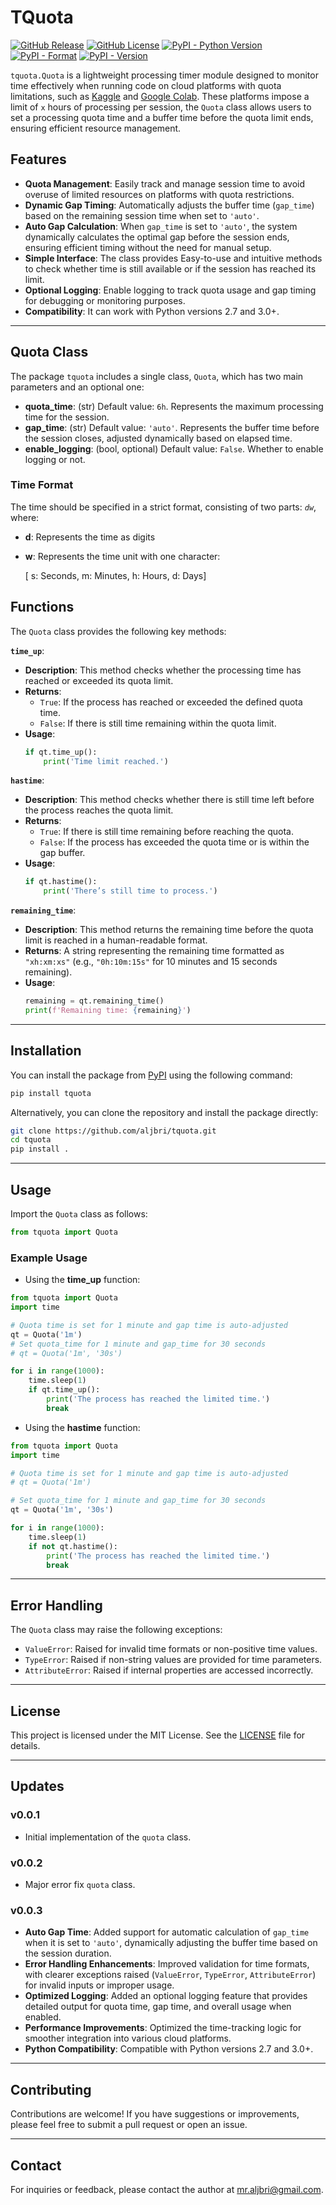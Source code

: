 # TQuota

[![GitHub Release](https://img.shields.io/github/v/release/aljbri/tquota)](https://github.com/aljbri/tquota/releases/latest)
[![GitHub License](https://img.shields.io/github/license/aljbri/tquota)](https://github.com/aljbri/tquota/blob/master/LICENSE)
[![PyPI - Python Version](https://img.shields.io/pypi/pyversions/tquota)](https://pypi.org/project/tquota)
[![PyPI - Format](https://img.shields.io/pypi/format/tquota)](https://pypi.org/project/tquota)
[![PyPI - Version](https://img.shields.io/pypi/v/tquota)](https://pypi.org/project/tquota)
<!--
[![wheel](https://img.shields.io/pypi/wheel/tquota)](https://pypi.org/project/tquota)
[![PyPI - Downloads](https://img.shields.io/pypi/dm/tquota)]()
-->

`tquota.Quota` is a lightweight processing timer module designed to monitor time effectively when running code on cloud platforms with quota limitations, such as [Kaggle](https://www.kaggle.com/) and [Google Colab](https://colab.research.google.com/). These platforms impose a limit of `x` hours of processing per session, the `Quota` class allows users to set a processing quota time and a buffer time before the quota limit ends, ensuring efficient resource management.

## Features

- **Quota Management**: Easily track and manage session time to avoid overuse of limited resources on platforms with quota restrictions.
- **Dynamic Gap Timing**: Automatically adjusts the buffer time (`gap_time`) based on the remaining session time when set to `'auto'`.
- **Auto Gap Calculation**: When `gap_time` is set to `'auto'`, the system dynamically calculates the optimal gap before the session ends, ensuring efficient timing without the need for manual setup.
- **Simple Interface**: The class provides Easy-to-use and intuitive methods to check whether time is still available or if the session has reached its limit.
- **Optional Logging**: Enable logging to track quota usage and gap timing for debugging or monitoring purposes.
- **Compatibility**: It can work with Python versions 2.7 and 3.0+.

---
## Quota Class

The package `tquota` includes a single class, `Quota`, which has two main parameters and an optional one:

* **quota_time**: (str) Default value: `6h`. Represents the maximum processing time for the session.
* **gap_time**: (str) Default value: `'auto'`. Represents the buffer time before the session closes, adjusted dynamically based on elapsed time.
* **enable_logging**: (bool, optional) Default value: `False`. Whether to enable logging or not.

### Time Format

The time should be specified in a strict format, consisting of two parts: *`dw`*, where: 
- **d**: Represents the time as digits
- **w**: Represents the time unit with one character:

    [ s: Seconds, m: Minutes, h: Hours, d: Days]

## Functions

The `Quota` class provides the following key methods:

**`time_up`**:
  - **Description**: This method checks whether the processing time has reached or exceeded its quota limit.
  - **Returns**: 
    - `True`: If the process has reached or exceeded the defined quota time.
    - `False`: If there is still time remaining within the quota limit.
  - **Usage**:
    ```python
    if qt.time_up():
        print('Time limit reached.')
    ```

**`hastime`**:
  - **Description**: This method checks whether there is still time left before the process reaches the quota limit.
  - **Returns**: 
    - `True`: If there is still time remaining before reaching the quota.
    - `False`: If the process has exceeded the quota time or is within the gap buffer.
  - **Usage**:
    ```python
    if qt.hastime():
        print('There’s still time to process.')
    ```

**`remaining_time`**:
  - **Description**: This method returns the remaining time before the quota limit is reached in a human-readable format.
  - **Returns**: A string representing the remaining time formatted as `"xh:xm:xs"` (e.g., `"0h:10m:15s"` for 10 minutes and 15 seconds remaining).
  - **Usage**:
    ```python
    remaining = qt.remaining_time()
    print(f'Remaining time: {remaining}')
    ```
---
## Installation

You can install the package from [PyPI](https://pypi.org/project/tquota) using the following command:

```bash
pip install tquota
```

Alternatively, you can clone the repository and install the package directly:

```bash
git clone https://github.com/aljbri/tquota.git
cd tquota
pip install .
```
---
## Usage

Import the `Quota` class as follows:

```python
from tquota import Quota
```

### Example Usage

- Using the **time_up** function:

```python
from tquota import Quota
import time

# Quota time is set for 1 minute and gap time is auto-adjusted
qt = Quota('1m')
# Set quota_time for 1 minute and gap_time for 30 seconds
# qt = Quota('1m', '30s')

for i in range(1000):
    time.sleep(1)
    if qt.time_up():
        print('The process has reached the limited time.')
        break
```
- Using the **hastime** function:

```python
from tquota import Quota
import time

# Quota time is set for 1 minute and gap time is auto-adjusted
# qt = Quota('1m')

# Set quota_time for 1 minute and gap_time for 30 seconds
qt = Quota('1m', '30s')

for i in range(1000):
    time.sleep(1)
    if not qt.hastime():
        print('The process has reached the limited time.')
        break
```

---
## Error Handling

The `Quota` class may raise the following exceptions:

- `ValueError`: Raised for invalid time formats or non-positive time values.
- `TypeError`: Raised if non-string values are provided for time parameters.
- `AttributeError`: Raised if internal properties are accessed incorrectly.
---
## License

This project is licensed under the MIT License. See the [LICENSE](https://github.com/aljbri/tquota/blob/master/LICENSE) file for details.

---
## Updates

### v0.0.1
- Initial implementation of the `quota` class.

### v0.0.2
- Major error fix `quota` class.

### v0.0.3
- **Auto Gap Time**: Added support for automatic calculation of `gap_time` when it is set to `'auto'`, dynamically adjusting the buffer time based on the session duration.
- **Error Handling Enhancements**: Improved validation for time formats, with clearer exceptions raised (`ValueError`, `TypeError`, `AttributeError`) for invalid inputs or improper usage.
- **Optimized Logging**: Added an optional logging feature that provides detailed output for quota time, gap time, and overall usage when enabled.
- **Performance Improvements**: Optimized the time-tracking logic for smoother integration into various cloud platforms.
- **Python Compatibility**: Compatible with Python versions 2.7 and 3.0+.

---
## Contributing

Contributions are welcome! If you have suggestions or improvements, please feel free to submit a pull request or open an issue.

---
## Contact

For inquiries or feedback, please contact the author at [mr.aljbri@gmail.com](mailto:mr.aljbri@gmail.com).
